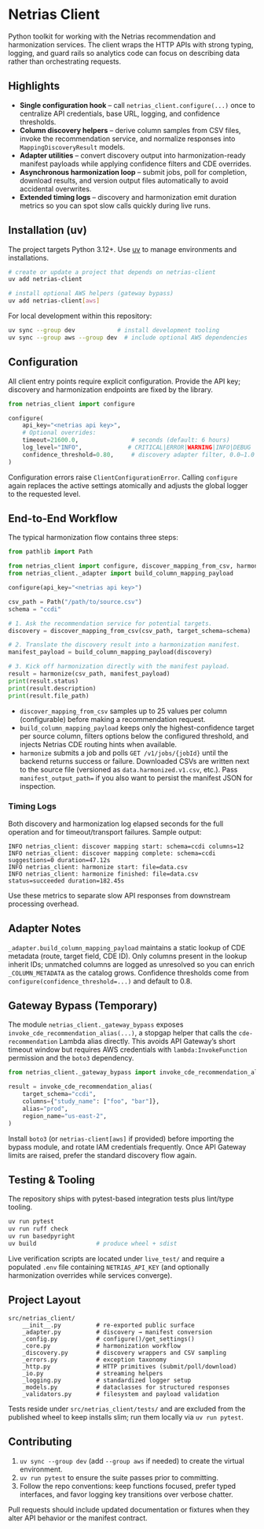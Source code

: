 # Netrias Client

Python toolkit for working with the Netrias recommendation and harmonization services. The client wraps the HTTP APIs with strong typing, logging, and guard rails so analytics code can focus on describing data rather than orchestrating requests.

## Highlights
- **Single configuration hook** – call `netrias_client.configure(...)` once to centralize API credentials, base URL, logging, and confidence thresholds.
- **Column discovery helpers** – derive column samples from CSV files, invoke the recommendation service, and normalize responses into `MappingDiscoveryResult` models.
- **Adapter utilities** – convert discovery output into harmonization-ready manifest payloads while applying confidence filters and CDE overrides.
- **Asynchronous harmonization loop** – submit jobs, poll for completion, download results, and version output files automatically to avoid accidental overwrites.
- **Extended timing logs** – discovery and harmonization emit duration metrics so you can spot slow calls quickly during live runs.

## Installation (uv)

The project targets Python 3.12+. Use [uv](https://github.com/astral-sh/uv) to manage environments and installations.

```bash
# create or update a project that depends on netrias-client
uv add netrias-client

# install optional AWS helpers (gateway bypass)
uv add netrias-client[aws]
```

For local development within this repository:

```bash
uv sync --group dev            # install development tooling
uv sync --group aws --group dev  # include optional AWS dependencies
```

## Configuration

All client entry points require explicit configuration. Provide the API key; discovery and harmonization endpoints are fixed by the library.

```python
from netrias_client import configure

configure(
    api_key="<netrias api key>",
    # Optional overrides:
    timeout=21600.0,               # seconds (default: 6 hours)
    log_level="INFO",             # CRITICAL|ERROR|WARNING|INFO|DEBUG
    confidence_threshold=0.80,     # discovery adapter filter, 0.0–1.0
)
```

Configuration errors raise `ClientConfigurationError`. Calling `configure` again replaces the active settings atomically and adjusts the global logger to the requested level.

## End-to-End Workflow

The typical harmonization flow contains three steps:

```python
from pathlib import Path

from netrias_client import configure, discover_mapping_from_csv, harmonize
from netrias_client._adapter import build_column_mapping_payload

configure(api_key="<netrias api key>")

csv_path = Path("/path/to/source.csv")
schema = "ccdi"

# 1. Ask the recommendation service for potential targets.
discovery = discover_mapping_from_csv(csv_path, target_schema=schema)

# 2. Translate the discovery result into a harmonization manifest.
manifest_payload = build_column_mapping_payload(discovery)

# 3. Kick off harmonization directly with the manifest payload.
result = harmonize(csv_path, manifest_payload)
print(result.status)
print(result.description)
print(result.file_path)
```

- `discover_mapping_from_csv` samples up to 25 values per column (configurable) before making a recommendation request.
- `build_column_mapping_payload` keeps only the highest-confidence target per source column, filters options below the configured threshold, and injects Netrias CDE routing hints when available.
- `harmonize` submits a job and polls `GET /v1/jobs/{jobId}` until the backend returns success or failure. Downloaded CSVs are written next to the source file (versioned as `data.harmonized.v1.csv`, etc.). Pass `manifest_output_path=` if you also want to persist the manifest JSON for inspection.

### Timing Logs

Both discovery and harmonization log elapsed seconds for the full operation and for timeout/transport failures. Sample output:

```
INFO netrias_client: discover mapping start: schema=ccdi columns=12
INFO netrias_client: discover mapping complete: schema=ccdi suggestions=0 duration=47.12s
INFO netrias_client: harmonize start: file=data.csv
INFO netrias_client: harmonize finished: file=data.csv status=succeeded duration=182.45s
```

Use these metrics to separate slow API responses from downstream processing overhead.

## Adapter Notes

`_adapter.build_column_mapping_payload` maintains a static lookup of CDE metadata (route, target field, CDE ID). Only columns present in the lookup inherit IDs; unmatched columns are logged as unresolved so you can enrich `_COLUMN_METADATA` as the catalog grows. Confidence thresholds come from `configure(confidence_threshold=...)` and default to 0.8.

## Gateway Bypass (Temporary)

The module `netrias_client._gateway_bypass` exposes `invoke_cde_recommendation_alias(...)`, a stopgap helper that calls the `cde-recommendation` Lambda alias directly. This avoids API Gateway’s short timeout window but requires AWS credentials with `lambda:InvokeFunction` permission and the `boto3` dependency.

```python
from netrias_client._gateway_bypass import invoke_cde_recommendation_alias

result = invoke_cde_recommendation_alias(
    target_schema="ccdi",
    columns={"study_name": ["foo", "bar"]},
    alias="prod",
    region_name="us-east-2",
)
```

Install `boto3` (or `netrias-client[aws]` if provided) before importing the bypass module, and rotate IAM credentials frequently. Once API Gateway limits are raised, prefer the standard discovery flow again.

## Testing & Tooling

The repository ships with pytest-based integration tests plus lint/type tooling.


```bash
uv run pytest
uv run ruff check
uv run basedpyright
uv build                 # produce wheel + sdist
```

Live verification scripts are located under `live_test/` and require a populated `.env` file containing `NETRIAS_API_KEY` (and optionally harmonization overrides while services converge).

## Project Layout

```
src/netrias_client/
    __init__.py          # re-exported public surface
    _adapter.py          # discovery → manifest conversion
    _config.py           # configure()/get_settings()
    _core.py             # harmonization workflow
    _discovery.py        # discovery wrappers and CSV sampling
    _errors.py           # exception taxonomy
    _http.py             # HTTP primitives (submit/poll/download)
    _io.py               # streaming helpers
    _logging.py          # standardized logger setup
    _models.py           # dataclasses for structured responses
    _validators.py       # filesystem and payload validation
```

Tests reside under `src/netrias_client/tests/` and are excluded from the published wheel to keep installs slim; run them locally via `uv run pytest`.

## Contributing

1. `uv sync --group dev` (add `--group aws` if needed) to create the virtual environment.
2. `uv run pytest` to ensure the suite passes prior to committing.
3. Follow the repo conventions: keep functions focused, prefer typed interfaces, and favor logging key transitions over verbose chatter.

Pull requests should include updated documentation or fixtures when they alter API behavior or the manifest contract.

